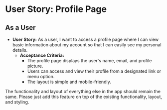 # User Story: Profile Page

## As a User
- **User Story:** As a user, I want to access a profile page where I can view basic information about my account so that I can easily see my personal details.
  - **Acceptance Criteria:**
    - The profile page displays the user's name, email, and profile picture.
    - Users can access and view their profile from a designated link or menu option.
    - The layout is simple and mobile-friendly.

The functionality and layout of everything else in the app should remain the same. Please just add this feature on top of the existing functionality, layout, and styling.